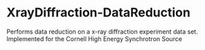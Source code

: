 # XrayDiffraction-DataReduction
Performs data reduction on a x-ray diffraction experiment data set. Implemented for the Cornell High Energy Synchrotron Source
